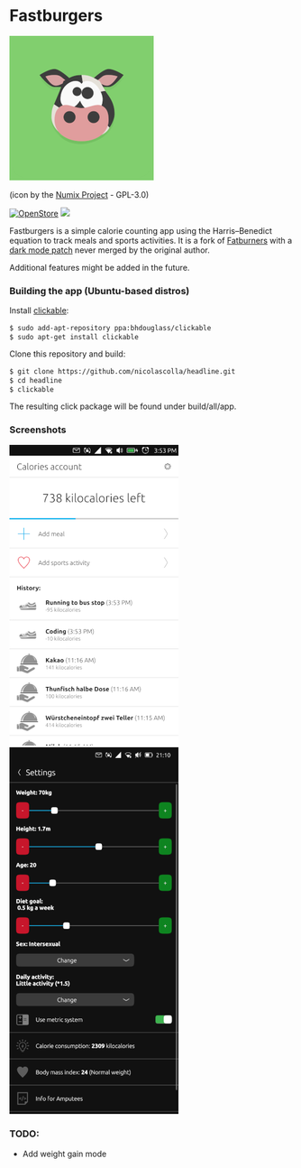 # Fastburgers

![](logosmall.png)

(icon by the [Numix Project](https://github.com/numixproject/numix-icon-theme-square) - GPL-3.0)

[![OpenStore](https://open-store.io/badges/en_US.png)](https://open-store.io/app/fastburgers.collaproductions)
[![](https://i.imgur.com/KIipzE8.png)](https://t.me/collaproductions)

Fastburgers is a simple calorie counting app using the Harris–Benedict equation to track meals and sports activities. It is a fork of [Fatburners](https://gitlab.com/KrilleFear/fatburners) with a [dark mode patch](https://gitlab.com/KrilleFear/fatburners/-/merge_requests/7) never merged by the original author.

Additional features might be added in the future.

### Building the app (Ubuntu-based distros)

Install [clickable](https://clickable-ut.dev/en/latest/install.html):

```
$ sudo add-apt-repository ppa:bhdouglass/clickable
$ sudo apt-get install clickable
```

Clone this repository and build:

```
$ git clone https://github.com/nicolascolla/headline.git
$ cd headline
$ clickable
```

The resulting click package will be found under build/all/app.

### Screenshots

![](screenshot1.png) ![](screenshot2.png)

### TODO:

* Add weight gain mode
